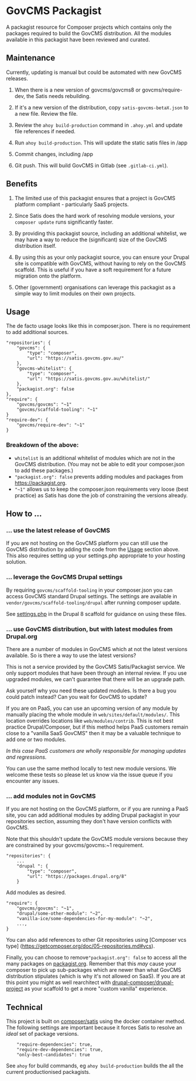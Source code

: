 # GovCMS Packagist


A packagist resource for Composer projects which contains only the packages
required to build the GovCMS distribution. All the modules available
in this packagist have been reviewed and curated.


## Maintenance

Currently, updating is manual but could be automated with new GovCMS releases.

1. When there is a new version of govcms/govcms8 or govcms/require-dev, the
Satis needs rebuilding.

2. If it's a new version of the distribution, copy `satis-govcms-betaX.json`
to a new file. Review the file.

3. Review the `ahoy build-production` command in `.ahoy.yml` and update file
references if needed.

4. Run `ahoy build-production`. This will update the static satis files in /app

5. Commit changes, including /app

6. Git push. This will build GovCMS in Gitlab (see `.gitlab-ci.yml`).


## Benefits

1. The limited use of this packagist ensures that a project is GovCMS platform
compliant - particularly SaaS projects.

2. Since Satis does the hard work of resolving module versions, your `composer update`
runs significantly faster.

3. By providing this packagist source, including an additional whitelist, we 
may have a way to reduce the (significant) size of the GovCMS distribution itself.

4. By using this as your only packagist source, you can ensure your Drupal
site is compatible with GovCMS, without having to rely on the GovCMS scaffold.
This is useful if you have a soft requirement for a future migration onto the
platform.

5. Other (government) organisations can leverage this packagist as a simple
way to limit modules on their own projects.


## Usage

The de facto usage looks like this in composer.json. There is no requirement
to add additional sources.

```
"repositories": {
    "govcms": {
        "type": "composer",
        "url": "https://satis.govcms.gov.au/"
    },
    "govcms-whitelist": {
        "type": "composer",
        "url": "https://satis.govcms.gov.au/whitelist/"
    },
    "packagist.org": false
},
"require": {
    "govcms/govcms": "~1"
    "govcms/scaffold-tooling": "~1"
}
"require-dev": {
    "govcms/require-dev": "~1"
}

```

### Breakdown of the above:

* `whitelist` is an additional whitelist of modules which are not in the GovCMS
distribution. (You may not be able to edit your composer.json to add these packages.)
* `"packagist.org": false` prevents adding modules and packages from https://packagist.org.
* `"~1"` allows us to keep the composer.json requirements very loose (best practice) as
Satis has done the job of constraining the versions already.


## How to ...

### ... use the latest release of GovCMS

If you are not hosting on the GovCMS platform you can still use the GovCMS
distribution by adding the code from the [Usage](#usage) section above. This also
requires setting up your settings.php appropriate to your hosting solution.

### ... leverage the GovCMS Drupal settings

By requiring `govcms/scaffold-tooling` in your composer.json you can 
access GovCMS standard Drupal settings. The settings are available in
`vendor/govcms/scaffold-tooling/drupal` after running composer update.

See [settings.php](https://github.com/govCMS/govcms8-scaffold-paas/blob/develop/web/sites/default/settings.php)
in the Drupal 8 scaffold for guidance on using these files.

### ... use GovCMS distribution, but with latest modules from Drupal.org

There are a number of modules in GovCMS which at not the latest
versions available. So is there a way to use the latest versions?

This is not a service provided by the GovCMS Satis/Packagist service. We
only support modules that have been through an internal review. If 
you use upgraded modules, we can't guarantee that there will be an
upgrade path.

Ask yourself why you need these updated modules. Is there a bug you
could patch instead? Can you wait for GovCMS to update?

If you are on PaaS, you can use an upcoming version of any module by manually
placing the whole module in `web/sites/default/modules/`. This location
overrides locations like `web/modules/contrib`. This is not best practice
Drupal/Composer, but if this method helps PaaS customers remain close to a
"vanilla SaaS GovCMS" then it may be a valuable technique to add one or two modules.

*In this case PaaS customers are wholly responsible for managing updates and regressions.*

You can use the same method locally to test new module versions. We welcome
these tests so please let us know via the issue queue if you
encounter any issues.

### ... add modules not in GovCMS

If you are not hosting on the GovCMS platform, or if you are running
a PaaS site, you can add additional modules by adding Drupal packagist
in your repositories section, assuming they don't have version conflicts
with GovCMS.

Note that this shouldn't update the GovCMS module versions
because they are constrained by your govcms/govcms:~1 requirement.

```
"repositories": {
    ...
    "drupal ": {
        "type": "composer",
        "url": "https://packages.drupal.org/8"
    }
```

Add modules as desired.

```
"require": {
    "govcms/govcms": "~1",
    "drupal/some-other-module": "~2",
    "vanilla-ice/some-dependencies-for-my-module": "~2",
    ...,
}
```

You can also add references to other Git repositories using [Composer vcs type]
(https://getcomposer.org/doc/05-repositories.md#vcs).

Finally, you can choose to remove`"packagist.org": false` to access all the many
packages on [packagist.org](https://packagist.org). Remember that this *may* cause your
composer to pick up sub-packages which are newer than what GovCMS distribution stipulates
(which is why it's not allowed on SaaS). If you are at this point you might as well
rearchitect with [drupal-composer/drupal-project](https://github.com/drupal-composer/drupal-project)
as your scaffold to get a more "custom vanilla" experience.


## Technical

This project is built on [composer/satis](https://github.com/composer/satis) using the
docker container method. The following settings are important because it forces Satis
to resolve an *ideal* set of package versions.

```
    "require-dependencies": true,
    "require-dev-dependencies": true,
    "only-best-candidates": true
```

See `ahoy` for build commands, eg `ahoy build-production`
builds the all the current productionised packagists.
